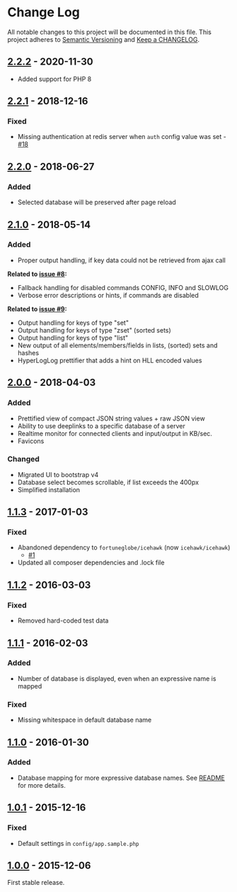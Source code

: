 # Change Log

All notable changes to this project will be documented in this file. This project adheres
to [Semantic Versioning](http://semver.org/) and [Keep a CHANGELOG](http://keepachangelog.com).

## [2.2.2] - 2020-11-30

* Added support for PHP 8

## [2.2.1] - 2018-12-16

### Fixed

* Missing authentication at redis server when `auth` config value was set - [#18]

## [2.2.0] - 2018-06-27

### Added

* Selected database will be preserved after page reload

## [2.1.0] - 2018-05-14

### Added

* Proper output handling, if key data could not be retrieved from ajax call

**Related to [issue #8]:**

* Fallback handling for disabled commands CONFIG, INFO and SLOWLOG
* Verbose error descriptions or hints, if commands are disabled

**Related to [issue #9]:**

* Output handling for keys of type "set"
* Output handling for keys of type "zset" (sorted sets)
* Output handling for keys of type "list"
* New output of all elements/members/fields in lists, (sorted) sets and hashes
* HyperLogLog prettifier that adds a hint on HLL encoded values

## [2.0.0] - 2018-04-03

### Added

* Prettified view of compact JSON string values + raw JSON view
* Ability to use deeplinks to a specific database of a server
* Realtime monitor for connected clients and input/output in KB/sec.
* Favicons

### Changed

* Migrated UI to bootstrap v4
* Database select becomes scrollable, if list exceeds the 400px
* Simplified installation

## [1.1.3] - 2017-01-03

### Fixed

* Abandoned dependency to `fortuneglobe/icehawk` (now `icehawk/icehawk`)
  - [#1](https://github.com/hollodotme/readis/issues/1)
* Updated all composer dependencies and .lock file

## [1.1.2] - 2016-03-03

### Fixed

* Removed hard-coded test data

## [1.1.1] - 2016-02-03

### Added

* Number of database is displayed, even when an expressive name is mapped

### Fixed

* Missing whitespace in default database name

## [1.1.0] - 2016-01-30

### Added

* Database mapping for more expressive database names.
  See [README](https://github.com/hollodotme/readis/blob/v1.1.0/README.md#sample-server-configuration) for more details.

## [1.0.1] - 2015-12-16

### Fixed

* Default settings in `config/app.sample.php`

## [1.0.0] - 2015-12-06

First stable release.

[2.2.2]: https://github.com/hollodotme/readis/compare/v2.2.1...v2.2.2

[2.2.1]: https://github.com/hollodotme/readis/compare/v2.2.0...v2.2.1

[2.2.0]: https://github.com/hollodotme/readis/compare/v2.1.0...v2.2.0

[2.1.0]: https://github.com/hollodotme/readis/compare/v2.0.0...v2.1.0

[2.0.0]: https://github.com/hollodotme/readis/compare/v1.1.3...v2.0.0

[1.1.3]: https://github.com/hollodotme/readis/compare/v1.1.2...v1.1.3

[1.1.2]: https://github.com/hollodotme/readis/compare/v1.1.1...v1.1.2

[1.1.1]: https://github.com/hollodotme/readis/compare/v1.1.0...v1.1.1

[1.1.0]: https://github.com/hollodotme/readis/compare/v1.0.1...v1.1.0

[1.0.1]: https://github.com/hollodotme/readis/compare/v1.0.0...v1.0.1

[1.0.0]: https://github.com/hollodotme/readis/tree/v1.0.0

[issue #8]: https://github.com/hollodotme/readis/issues/8

[issue #9]: https://github.com/hollodotme/readis/issues/9

[#18]: https://github.com/hollodotme/readis/issues/18
